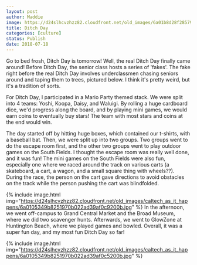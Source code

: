 ```yaml
---
layout: post
author: Maddie
image: https://d24slhcvzhzz82.cloudfront.net/old_images/6a01b8d28f2857970c022ad3552cfb200c-pi.jpg
title: Ditch Day
categories: [culture]
status: Publish
date: 2018-07-18
---
```


Go to bed frosh, Ditch Day is tomorrow!
Well, the real Ditch Day finally came around! Before Ditch Day, the senior class hosts a series of 'fakes'. The fake right before the real Ditch Day involves underclassmen chasing seniors around and taping them to trees, pictured below. I think it's pretty weird, but it's a tradition of sorts.

For Ditch Day, I participated in a Mario Party themed stack. We were split into 4 teams: Yoshi, Koopa, Daisy, and Waluigi. By rolling a huge cardboard dice, we'd progress along the board, and by playing mini games, we would earn coins to eventually buy stars! The team with most stars and coins at the end would win.

The day started off by hitting huge boxes, which contained our t-shirts, with a baseball bat. Then, we were split up into two groups. Two groups went to do the escape room first, and the other two groups went to play outdoor games on the South Fields. I thought the escape room was really well done, and it was fun! The mini games on the South Fields were also fun, especially one where we raced around the track on various carts (a skateboard, a cart, a wagon, and a small square thing with wheels??). During the race, the person on the cart gave directions to avoid obstacles on the track while the person pushing the cart was blindfolded.


{% include image.html img="https://d24slhcvzhzz82.cloudfront.net/old_images/caltech_as_it_happens/6a0105349b8251970b022ad39af0c9200b.jpg" %}
In the afternoon, we went off-campus to Grand Central Market and the Broad Museum, where we did two scavenger hunts. Afterwards, we went to GlowZone at Huntington Beach, where we played games and bowled. Overall, it was a super fun day, and my most fun Ditch Day so far!


{% include image.html img="https://d24slhcvzhzz82.cloudfront.net/old_images/caltech_as_it_happens/6a0105349b8251970b022ad39af0c5200b.jpg" %}
